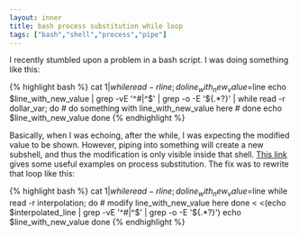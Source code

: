 ```yaml
---
layout: inner
title: bash process substitution while loop
tags: ["bash","shell","process","pipe"]
---
```

I recently stumbled upon a problem in a bash script. I was doing something like this:

{% highlight bash %}
cat $1 | while read -r line; do
  line_with_new_value=$line
  echo $line_with_new_value | grep -vE '^#|^$' | grep -o -E '\${.*?}' | while read -r dollar_var; do
    # do something with line_with_new_value here
    #
  done
	echo $line_with_new_value
done
{% endhighlight %}

Basically, when I was echoing, after the while, I was expecting the modified value to be shown.
However, piping into something will create a new subshell, and thus the modification is only
visible inside that shell. [This link](http://tldp.org/LDP/abs/html/process-sub.html) gives some useful examples
on process substitution. The fix was to rewrite that loop like this:

{% highlight bash %}
cat $1 | while read -r line; do
  line_with_new_value=$line
  while read -r interpolation; do
    # modify line_with_new_value here
  done < <(echo $interpolated_line | grep -vE '^#|^$' | grep -o -E '\${.*?}')
  echo $line_with_new_value
done
{% endhighlight %}
